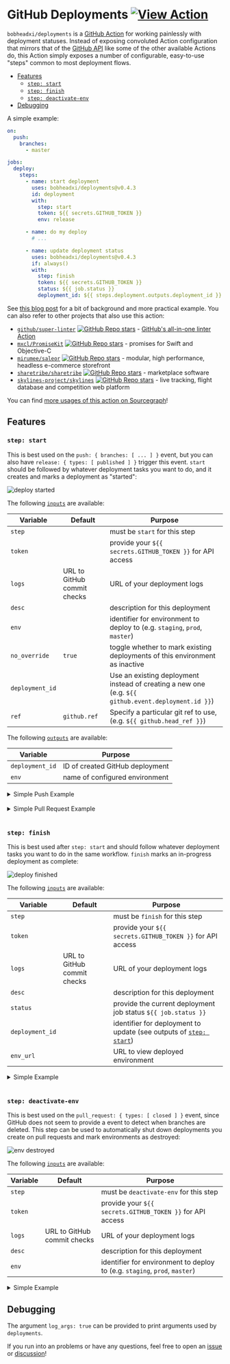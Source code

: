 # GitHub Deployments [![View Action](https://img.shields.io/badge/view-github%20action-yellow.svg)](https://bobheadxi.dev/r/deployments/)`bobheadxi/deployments` is a [GitHub Action](https://github.com/features/actions) for working painlessly with deployment statuses.Instead of exposing convoluted Action configuration that mirrors that of the [GitHub API](https://developer.github.com/v3/repos/deployments/) like some of the other available Actions do, this Action simply exposes a number of configurable, easy-to-use "steps" common to most deployment flows.- [Features](#features)  - [`step: start`](#step-start)  - [`step: finish`](#step-finish)  - [`step: deactivate-env`](#step-deactivate-env)- [Debugging](#debugging)A simple example:```ymlon:  push:    branches:      - masterjobs:  deploy:    steps:      - name: start deployment        uses: bobheadxi/deployments@v0.4.3        id: deployment        with:          step: start          token: ${{ secrets.GITHUB_TOKEN }}          env: release      - name: do my deploy        # ...      - name: update deployment status        uses: bobheadxi/deployments@v0.4.3        if: always()        with:          step: finish          token: ${{ secrets.GITHUB_TOKEN }}          status: ${{ job.status }}          deployment_id: ${{ steps.deployment.outputs.deployment_id }}```See [this blog post](https://dev.to/bobheadxi/branch-previews-with-google-app-engine-and-github-actions-3pco) for a bit of background and more practical example.You can also refer to other projects that also use this action:- [`github/super-linter`](https://sourcegraph.com/search?q=context:global+repo:%5Egithub%5C.com/github/super-linter%24+file:%5E%5C.github/workflows+bobheadxi/deployments&patternType=literal) [![GitHub Repo stars](https://img.shields.io/github/stars/github/super-linter?style=social)](https://github.com/github/super-linter) - [GitHub's all-in-one linter Action](https://github.blog/2020-06-18-introducing-github-super-linter-one-linter-to-rule-them-all/)- [`mxcl/PromiseKit`](https://sourcegraph.com/search?q=context:global+repo:%5Egithub%5C.com/mxcl/PromiseKit%24+file:%5E%5C.github/workflows+bobheadxi/deployments&patternType=literal) [![GitHub Repo stars](https://img.shields.io/github/stars/mxcl/PromiseKit?style=social)](https://github.com/mxcl/PromiseKit) - promises for Swift and Objective-C- [`mirumee/saleor`](https://sourcegraph.com/search?q=repo:%5Egithub%5C.com/mirumee/saleor%24+bobheadxi/deployments&patternType=literal) [![GitHub Repo stars](https://img.shields.io/github/stars/mirumee/saleor?style=social)](https://github.com/mirumee/saleor) - modular, high performance, headless e-commerce storefront- [`sharetribe/sharetribe`](https://sourcegraph.com/search?q=context:global+repo:%5Egithub%5C.com/sharetribe/sharetribe%24+file:%5E%5C.github/workflows+bobheadxi/deployments&patternType=literal) [![GitHub Repo stars](https://img.shields.io/github/stars/sharetribe/sharetribe?style=social)](https://github.com/sharetribe/sharetribe) - marketplace software- [`skylines-project/skylines`](https://sourcegraph.com/search?q=repo:%5Egithub%5C.com/skylines-project/skylines%24+bobheadxi/deployments&patternType=literal) [![GitHub Repo stars](https://img.shields.io/github/stars/skylines-project/skylines?style=social)](https://github.com/skylines-project/skylines) - live tracking, flight database and competition web platformYou can find [more usages of this action on Sourcegraph](https://sourcegraph.com/search?q=context:global+bobheadxi/deployments+file:%5E%5C.github/workflows+-repo:bobheadxi&patternType=literal)!## Features### `step: start`This is best used on the `push: { branches: [ ... ] }` event, but you can also have `release: { types: [ published ] }` trigger this event.`start` should be followed by whatever deployment tasks you want to do, and it creates and marks a deployment as "started":![deploy started](.static/start.png)The following [`inputs`](https://help.github.com/en/articles/workflow-syntax-for-github-actions#jobsjob_idstepswith) are available:| Variable        | Default                     | Purpose                                                                                             || --------------- | --------------------------- | --------------------------------------------------------------------------------------------------- || `step`          |                             | must be `start` for this step                                                                       || `token`         |                             | provide your `${{ secrets.GITHUB_TOKEN }}` for API access                                           || `logs`          | URL to GitHub commit checks | URL of your deployment logs                                                                         || `desc`          |                             | description for this deployment                                                                     || `env`           |                             | identifier for environment to deploy to (e.g. `staging`, `prod`, `master`)                          || `no_override`   | `true`                      | toggle whether to mark existing deployments of this environment as inactive                         || `deployment_id` |                             | Use an existing deployment instead of creating a new one (e.g. `${{ github.event.deployment.id }}`) || `ref`           | `github.ref`                | Specify a particular git ref to use, (e.g. `${{ github.head_ref }}`)                                |The following [`outputs`](https://help.github.com/en/actions/automating-your-workflow-with-github-actions/contexts-and-expression-syntax-for-github-actions#steps-context) are available:| Variable        | Purpose                         || --------------- | ------------------------------- || `deployment_id` | ID of created GitHub deployment || `env`           | name of configured environment  |<details><summary>Simple Push Example</summary><p>```ymlon:  push:    branches:      - masterjobs:  deploy:    steps:      - name: start deployment        uses: bobheadxi/deployments@v0.4.3        id: deployment        with:          step: start          token: ${{ secrets.GITHUB_TOKEN }}          env: release      - name: do my deploy        # ...```</p></details><br /><details><summary>Simple Pull Request Example</summary><p>```ymlon:  pull_request:jobs:  deploy:    steps:      - name: start deployment        uses: bobheadxi/deployments@v0.4.3        id: deployment        with:          step: start          token: ${{ secrets.GITHUB_TOKEN }}          env: integration          ref: ${{ github.head_ref }}      - name: do my deploy        # ...```</p></details><br />### `step: finish`This is best used after `step: start` and should follow whatever deployment tasks you want to do in the same workflow.`finish` marks an in-progress deployment as complete:![deploy finished](.static/finish.png)The following [`inputs`](https://help.github.com/en/articles/workflow-syntax-for-github-actions#jobsjob_idstepswith) are available:| Variable        | Default                     | Purpose                                                                           || --------------- | --------------------------- | --------------------------------------------------------------------------------- || `step`          |                             | must be `finish` for this step                                                    || `token`         |                             | provide your `${{ secrets.GITHUB_TOKEN }}` for API access                         || `logs`          | URL to GitHub commit checks | URL of your deployment logs                                                       || `desc`          |                             | description for this deployment                                                   || `status`        |                             | provide the current deployment job status `${{ job.status }}`                     || `deployment_id` |                             | identifier for deployment to update (see outputs of [`step: start`](#step-start)) || `env_url`       |                             | URL to view deployed environment                                                  |<details><summary>Simple Example</summary><p>```yml# ...jobs:  deploy:    steps:      - name: start deployment        # ... see previous example      - name: do my deploy        # ...      - name: update deployment status        uses: bobheadxi/deployments@v0.4.3        if: always()        with:          step: finish          token: ${{ secrets.GITHUB_TOKEN }}          status: ${{ job.status }}          deployment_id: ${{ steps.deployment.outputs.deployment_id }}```</p></details><br />### `step: deactivate-env`This is best used on the `pull_request: { types: [ closed ] }` event, since GitHub does not seem to provide a event to detect when branches are deleted.This step can be used to automatically shut down deployments you create on pull requests and mark environments as destroyed:![env destroyed](.static/destroyed.png)The following [`inputs`](https://help.github.com/en/articles/workflow-syntax-for-github-actions#jobsjob_idstepswith) are available:| Variable | Default                     | Purpose                                                                    || -------- | --------------------------- | -------------------------------------------------------------------------- || `step`   |                             | must be `deactivate-env` for this step                                     || `token`  |                             | provide your `${{ secrets.GITHUB_TOKEN }}` for API access                  || `logs`   | URL to GitHub commit checks | URL of your deployment logs                                                || `desc`   |                             | description for this deployment                                            || `env`    |                             | identifier for environment to deploy to (e.g. `staging`, `prod`, `master`) |<details><summary>Simple Example</summary><p>```ymlon:  pull_request:    types: [closed]jobs:  prune:    steps:      # see https://dev.to/bobheadxi/branch-previews-with-google-app-engine-and-github-actions-3pco      - name: extract branch name        id: get_branch        shell: bash        env:          PR_HEAD: ${{ github.head_ref }}        run: echo "##[set-output name=branch;]$(echo ${PR_HEAD#refs/heads/} | tr / -)"      - name: do my deployment shutdown        # ...      - name: mark environment as deactivated        uses: bobheadxi/deployments@v0.4.3        with:          step: deactivate-env          token: ${{ secrets.GITHUB_TOKEN }}          env: ${{ steps.get_branch.outputs.branch }}          desc: Deployment was pruned```</p></details>## DebuggingThe argument `log_args: true` can be provided to print arguments used by `deployments`.If you run into an problems or have any questions, feel free to open an [issue](https://github.com/bobheadxi/deployments/issues) or [discussion](https://github.com/bobheadxi/deployments/discussions)!<br />